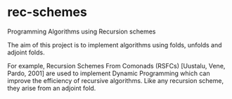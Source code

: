 # rec-schemes
Programming Algorithms using Recursion schemes 

The aim of this project is to implement algorithms using folds, unfolds and adjoint folds.

For example, Recursion Schemes From Comonads (RSFCs) [Uustalu, Vene, Pardo, 2001] are used 
to implement Dynamic Programming which can improve the efficiency of recursive algorithms.
Like any recursion scheme, they arise from an adjoint fold. 
